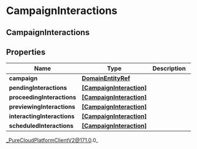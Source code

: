 # CampaignInteractions

## CampaignInteractions

## Properties

|Name | Type | Description | Notes|
|------------ | ------------- | ------------- | -------------|
| **campaign** | [**DomainEntityRef**](DomainEntityRef) |  | [optional] |
| **pendingInteractions** | [**[CampaignInteraction]**]([CampaignInteraction]) |  | [optional] |
| **proceedingInteractions** | [**[CampaignInteraction]**]([CampaignInteraction]) |  | [optional] |
| **previewingInteractions** | [**[CampaignInteraction]**]([CampaignInteraction]) |  | [optional] |
| **interactingInteractions** | [**[CampaignInteraction]**]([CampaignInteraction]) |  | [optional] |
| **scheduledInteractions** | [**[CampaignInteraction]**]([CampaignInteraction]) |  | [optional] |



_PureCloudPlatformClientV2@171.0.0_
